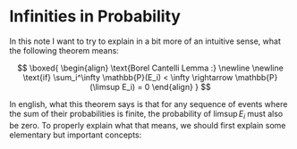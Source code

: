 #  Infinities in Probability

In this note I want to try to explain in a bit more of an intuitive sense, what the following theorem means: 

$$
  \boxed{
  \begin{align}
    \text{Borel Cantelli Lemma :}  \newline \newline
    \text{if} \sum_i^\infty \mathbb{P}(E_i) < \infty \rightarrow \mathbb{P}(\limsup E_i) = 0
  \end{align}
  }
$$


In english, what this theorem says is that for any sequence of events where the sum of their probabilities is finite, the probability of $\limsup E_i$ must also be zero. To properly explain what that means, we should first explain some elementary but important concepts: 




